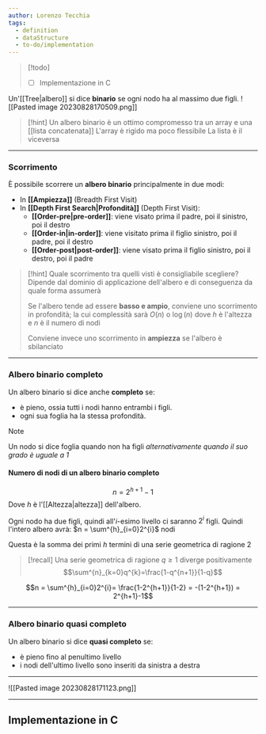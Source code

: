 ```yaml
---
author: Lorenzo Tecchia
tags:
  - definition
  - dataStructure
  - to-do/implementation
---
```

>[!todo] 
>- [ ] Implementazione in C

Un'[[Tree|albero]] si dice **binario** se ogni nodo ha al massimo due figli.
![[Pasted image 20230828170509.png]]
>[!hint] 
>Un albero binario è un ottimo compromesso tra un array e una [[lista concatenata]]
>	L'array è rigido ma poco flessibile
>	La lista è il viceversa

---
### Scorrimento
È possibile scorrere un **albero binario** principalmente in due modi:
- In **[[Ampiezza]]** (Breadth First Visit)
- In **[[Depth First Search|Profondità]]** (Depth First Visit):
	- **[[Order-pre|pre-order]]**: viene visato prima il padre, poi il sinistro, poi il destro
	- **[[Order-in|in-order]]**: viene visitato prima il figlio sinistro, poi il padre, poi il destro
	- **[[Order-post|post-order]]**: viene visato prima il figlio sinistro, poi il destro, poi il padre

>[!hint] Quale scorrimento tra quelli visti è consigliabile scegliere?
>Dipende dal dominio di applicazione dell'albero e di conseguenza da quale forma assumerà
>
>Se l'albero tende ad essere **basso e ampio**, conviene uno scorrimento in profondità; la cui complessità sarà $O(n)$ o $\log(n)$ dove $h$ è l'altezza e $n$ è il numero di nodi
>
>Conviene invece uno scorrimento in **ampiezza** se l'albero è sbilanciato


---
### Albero binario completo
Un albero binario si dice anche **completo** se: 
- è pieno, ossia tutti i nodi hanno entrambi i figli.
- ogni sua foglia ha la stessa profondità. 

>[!note]
> Un nodo si dice foglia quando non ha figli _alternativamente quando il suo grado è uguale a 1_

#### Numero di nodi di un albero binario completo
$$n = 2^{h + 1} - 1$$
Dove $h$ è l'[[Altezza|altezza]] dell'albero.

Ogni nodo ha due figli, quindi all'$i$-esimo livello ci saranno $2^{i}$ figli.
Quindi l'intero albero avrà: $n = \sum^{h}_{i=0}2^{i}$ nodi 

Questa è la somma dei primi $h$ termini di una serie geometrica di ragione 2
>[!recall]
> Una serie geometrica di ragione $q\geq 1$ diverge positivamente $$\sum^{n}_{k=0}q^{k}=\frac{1-q^{n+1}}{1-q}$$

$$n = \sum^{h}_{i=0}2^{i}= \frac{1-2^{h+1}}{1-2} = -(1-2^{h+1}) = 2^{h+1}-1$$

---
### Albero binario quasi completo
Un albero binario si dice **quasi completo** se:
- è pieno fino al penultimo livello
- i nodi dell'ultimo livello sono inseriti da sinistra a destra
---
![[Pasted image 20230828171123.png]]

---
## Implementazione in C
```C

```

